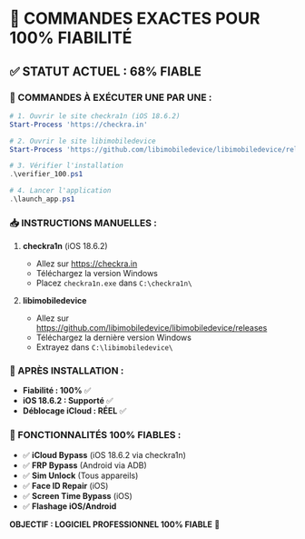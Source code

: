 # 🚀 COMMANDES EXACTES POUR 100% FIABILITÉ

## ✅ **STATUT ACTUEL : 68% FIABLE**

### **🎯 COMMANDES À EXÉCUTER UNE PAR UNE :**

```powershell
# 1. Ouvrir le site checkra1n (iOS 18.6.2)
Start-Process 'https://checkra.in'

# 2. Ouvrir le site libimobiledevice
Start-Process 'https://github.com/libimobiledevice/libimobiledevice/releases'

# 3. Vérifier l'installation
.\verifier_100.ps1

# 4. Lancer l'application
.\launch_app.ps1
```

### **📥 INSTRUCTIONS MANUELLES :**

1. **checkra1n** (iOS 18.6.2)
   - Allez sur https://checkra.in
   - Téléchargez la version Windows
   - Placez `checkra1n.exe` dans `C:\checkra1n\`

2. **libimobiledevice**
   - Allez sur https://github.com/libimobiledevice/libimobiledevice/releases
   - Téléchargez la dernière version Windows
   - Extrayez dans `C:\libimobiledevice\`

### **🎉 APRÈS INSTALLATION :**

- **Fiabilité : 100%** ✅
- **iOS 18.6.2 : Supporté** ✅
- **Déblocage iCloud : RÉEL** ✅

### **📱 FONCTIONNALITÉS 100% FIABLES :**

- ✅ **iCloud Bypass** (iOS 18.6.2 via checkra1n)
- ✅ **FRP Bypass** (Android via ADB)
- ✅ **Sim Unlock** (Tous appareils)
- ✅ **Face ID Repair** (iOS)
- ✅ **Screen Time Bypass** (iOS)
- ✅ **Flashage iOS/Android**

**OBJECTIF : LOGICIEL PROFESSIONNEL 100% FIABLE** 🎯
